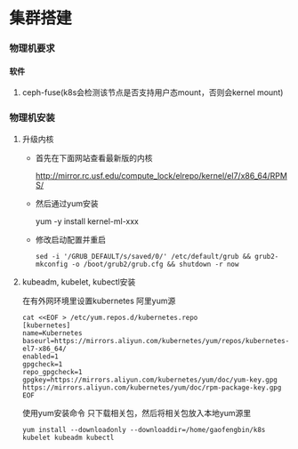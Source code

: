 # 集群搭建

### 物理机要求

#### 软件

1. ceph-fuse(k8s会检测该节点是否支持用户态mount，否则会kernel mount)

### 物理机安装

1. 升级内核

   * 首先在下面网站查看最新版的内核

     http://mirror.rc.usf.edu/compute_lock/elrepo/kernel/el7/x86_64/RPMS/

   * 然后通过yum安装

     yum -y install kernel-ml-xxx

   * 修改启动配置并重启

     ```shell
     sed -i '/GRUB_DEFAULT/s/saved/0/' /etc/default/grub && grub2-mkconfig -o /boot/grub2/grub.cfg && shutdown -r now
     ```

     

2. kubeadm, kubelet, kubectl安装

   在有外网环境里设置kubernetes 阿里yum源

   ```shell
   cat <<EOF > /etc/yum.repos.d/kubernetes.repo
   [kubernetes]
   name=Kubernetes
   baseurl=https://mirrors.aliyun.com/kubernetes/yum/repos/kubernetes-el7-x86_64/
   enabled=1
   gpgcheck=1
   repo_gpgcheck=1
   gpgkey=https://mirrors.aliyun.com/kubernetes/yum/doc/yum-key.gpg https://mirrors.aliyun.com/kubernetes/yum/doc/rpm-package-key.gpg
   EOF
   ```

   使用yum安装命令 只下载相关包，然后将相关包放入本地yum源里

   ```shell
   yum install --downloadonly --downloaddir=/home/gaofengbin/k8s kubelet kubeadm kubectl
   ```

   